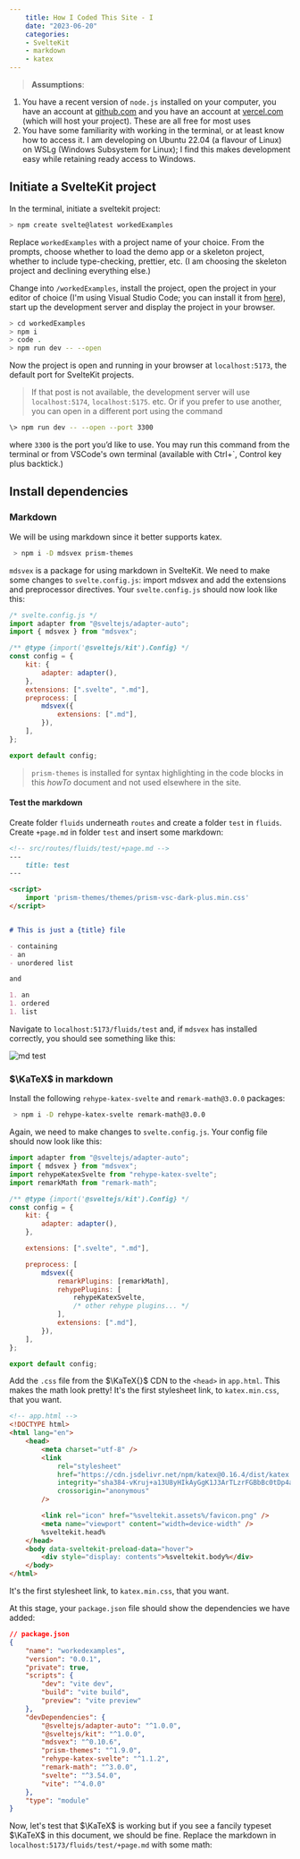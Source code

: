 ```yaml
---
    title: How I Coded This Site - I  
    date: "2023-06-20"
    categories:
    - SvelteKit
    - markdown
    - katex
---
```


<script>
    import 'prism-themes/themes/prism-vsc-dark-plus.min.css'
</script>

>**Assumptions**: 
1. You have a recent version of `node.js` installed on your computer, you have an account at [github.com](https://github.com) and you have an account at [vercel.com](https://vercel.com) (which will host your project). These are all free for most uses
1. You have some familiarity with working in the terminal, or at least know how to access it. I am developing on Ubuntu 22.04 (a flavour of Linux) on WSLg (Windows Subsystem for Linux); I find this makes development easy while retaining ready access to Windows.



## Initiate a SvelteKit project

In the terminal, initiate a sveltekit project:

```bash
> npm create svelte@latest workedExamples
```

Replace `workedExamples` with a project name of your choice. From the prompts, choose whether to load the demo app or a skeleton project, whether to include type-checking, prettier, etc. (I am choosing the skeleton project and declining everything else.)

Change into `/workedExamples`, install the project, open the project in your editor of choice (I'm using Visual Studio Code; you can install it from [here](https://code.visualstudio.com/)), start up the development server and display the project in your browser.

```bash
> cd workedExamples
> npm i
> code .
> npm run dev -- --open
```

Now the project is open and running in your browser at `localhost:5173`, the default port for SvelteKit projects.

> If that post is not available, the development server will use `localhost:5174`, `localhost:5175`. etc. Or if you prefer to use another, you can open in a different port using the command 
```bash
\> npm run dev -- --open --port 3300
``` 
where `3300` is the port you’d like to use. You may run this command from the terminal or from VSCode's own terminal (available with Ctrl+`, Control key plus backtick.)


## Install dependencies

### Markdown

We will be using markdown since it better supports katex.

```bash
 > npm i -D mdsvex prism-themes
```

`mdsvex` is a package for using markdown in SvelteKit. We need to make some changes to `svelte.config.js`: import mdsvex and add the extensions and preprocessor directives. Your `svelte.config.js` should now look like this:



```js
/* svelte.config.js */
import adapter from "@sveltejs/adapter-auto";
import { mdsvex } from "mdsvex"; 

/** @type {import('@sveltejs/kit').Config} */
const config = {
    kit: {
        adapter: adapter(),
    },
    extensions: [".svelte", ".md"], 
    preprocess: [
        mdsvex({
            extensions: [".md"],
        }),
    ],
};

export default config;
```

>`prism-themes` is installed  for syntax highlighting in the code blocks in this *howTo* document and not used elsewhere in the site.
 
#### Test the markdown

Create folder `fluids` underneath `routes` and create a folder `test` in `fluids`. Create `+page.md` in folder `test` and insert some markdown:

```md
<!-- src/routes/fluids/test/+page.md -->
---
    title: test
---

<script>
    import 'prism-themes/themes/prism-vsc-dark-plus.min.css'
</script>


# This is just a {title} file

- containing
- an
- unordered list

and 

1. an
1. ordered
1. list
```

Navigate to `localhost:5173/fluids/test` and, if `mdsvex` has installed correctly, you should see something like this:

![md test](/images/howTo/mdTest.png)

### $\KaTeX$ in markdown
 
Install the following `rehype-katex-svelte` and `remark-math@3.0.0` packages:

```bash
 > npm i -D rehype-katex-svelte remark-math@3.0.0
```

Again, we need to make changes to `svelte.config.js`. Your config file should now look like this:

```js
import adapter from "@sveltejs/adapter-auto";
import { mdsvex } from "mdsvex";
import rehypeKatexSvelte from "rehype-katex-svelte";
import remarkMath from "remark-math";

/** @type {import('@sveltejs/kit').Config} */
const config = {
	kit: {
		adapter: adapter(),
	},

	extensions: [".svelte", ".md"],

	preprocess: [
		mdsvex({
			remarkPlugins: [remarkMath],
			rehypePlugins: [
				rehypeKatexSvelte,
				/* other rehype plugins... */
			],
			extensions: [".md"],
		}),
	],
};

export default config;
```

Add the `.css` file from the $\KaTeX{}$ CDN to the `<head>` in `app.html`. This makes the math look pretty! It's the first stylesheet link, to `katex.min.css`, that you want.

```html
<!-- app.html -->
<!DOCTYPE html>
<html lang="en">
	<head>
		<meta charset="utf-8" />
		<link
			rel="stylesheet"
			href="https://cdn.jsdelivr.net/npm/katex@0.16.4/dist/katex.min.css"
			integrity="sha384-vKruj+a13U8yHIkAyGgK1J3ArTLzrFGBbBc0tDp4ad/EyewESeXE/Iv67Aj8gKZ0"
			crossorigin="anonymous"
		/>

		<link rel="icon" href="%sveltekit.assets%/favicon.png" />
		<meta name="viewport" content="width=device-width" />
		%sveltekit.head%
	</head>
	<body data-sveltekit-preload-data="hover">
		<div style="display: contents">%sveltekit.body%</div>
	</body>
</html>
```
It's the first stylesheet link, to `katex.min.css`, that you want.

At this stage, your `package.json` file should show the dependencies we have added:

```json
// package.json
{    
	"name": "workedexamples",
	"version": "0.0.1",
	"private": true,
	"scripts": {
		"dev": "vite dev",
		"build": "vite build",
		"preview": "vite preview"
	},
	"devDependencies": {
		"@sveltejs/adapter-auto": "^1.0.0",
		"@sveltejs/kit": "^1.0.0",
		"mdsvex": "^0.10.6",
		"prism-themes": "^1.9.0",
		"rehype-katex-svelte": "^1.1.2",
		"remark-math": "^3.0.0",
		"svelte": "^3.54.0",
		"vite": "^4.0.0"
	},
	"type": "module"
}
```

Now, let's test that $\KaTeX$ is working but if you see a fancily typeset $\KaTeX$ in this document, we should be fine. Replace the markdown in `localhost:5173/fluids/test/+page.md` with some math:

